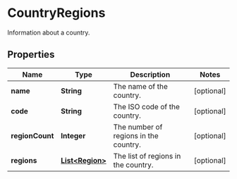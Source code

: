

# CountryRegions

Information about a country.

## Properties

| Name | Type | Description | Notes |
|------------ | ------------- | ------------- | -------------|
|**name** | **String** | The name of the country. |  [optional] |
|**code** | **String** | The ISO code of the country. |  [optional] |
|**regionCount** | **Integer** | The number of regions in the country. |  [optional] |
|**regions** | [**List&lt;Region&gt;**](Region.md) | The list of regions in the country. |  [optional] |



